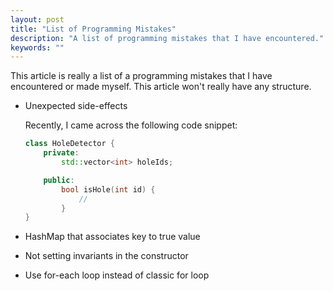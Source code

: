 ```yaml
---
layout: post
title: "List of Programming Mistakes"
description: "A list of programming mistakes that I have encountered."
keywords: ""
---
```


This article is really a list of a programming mistakes that I have encountered or made myself. This article won't really have any structure.

- Unexpected side-effects

    Recently, I came across the following code snippet:

    ```C++
    class HoleDetector {
        private:
            std::vector<int> holeIds;

        public:
            bool isHole(int id) {
                //
            }
    }

    ```

- HashMap that associates key to true value
- Not setting invariants in the constructor
- Use for-each loop instead of classic for loop

